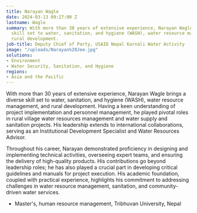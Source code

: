 ```yaml
---
title: Narayan Wagle
date: 2024-03-13 09:27:00 Z
lastname: Wagle
summary: With more than 30 years of extensive experience, Narayan Wagle brings a diverse
  skill set to water, sanitation, and hygiene (WASH), water resource management, and
  rural development.
job-title: Deputy Chief of Party, USAID Nepal Karnali Water Activity
image: "/uploads/Narayan%20Jee.jpg"
solutions:
- Environment
- Water Security, Sanitation, and Hygiene
regions:
- Asia and the Pacific
---
```


With more than 30 years of extensive experience, Narayan Wagle brings a diverse skill set to water, sanitation, and hygiene (WASH), water resource management, and rural development. Having a keen understanding of project implementation and personnel management, he played pivotal roles in rural village water resources management and water supply and sanitation projects. His leadership extends to international collaborations, serving as an Institutional Development Specialist and Water Resources Advisor. 

Throughout his career, Narayan demonstrated proficiency in designing and implementing technical activities, overseeing expert teams, and ensuring the delivery of high-quality products. His contributions go beyond leadership roles; he has also played a crucial part in developing critical guidelines and manuals for project execution. His academic foundation, coupled with practical experience, highlights his commitment to addressing challenges in water resource management, sanitation, and community-driven water services.

* Master's, human resource management, Tribhuvan University, Nepal